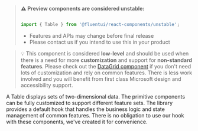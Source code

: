 <!-- Don't allow prettier to collapse code block into single line -->
<!-- prettier-ignore -->
> **⚠️ Preview components are considered unstable:**
>
> ```jsx
>
> import { Table } from '@fluentui/react-components/unstable';
>
> ```
>
> - Features and APIs may change before final release
> - Please contact us if you intend to use this in your product

> 💡 This component is considered **low-level** and should be used when there is a need for more **customization** and
> support for **non-standard features**. Please check out the [DataGrid component](?path=/docs/preview-components-datagrid--default)
> if you don't need lots of customization and rely on common features. There is less work involved and you will benefit
> from first class Microsoft design and accessibility support.

A Table displays sets of two-dimensional data. The primitive components can be fully customized to support different
feature sets. The library provides a default hook that handles the business logic and state management of common
features. There is no obligation to use our hook with these components, we've created it for convenience.
